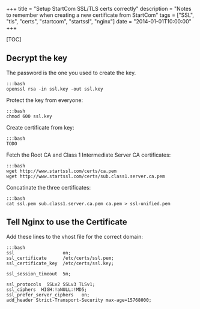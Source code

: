+++
title = "Setup StartCom SSL/TLS certs correctly"
description = "Notes to remember when creating a new certificate from StartCom"
tags = ["SSL", "tls", "certs", "startcom", "startssl", "nginx"]
date = "2014-01-01T10:00:00"
+++

[TOC]

## Decrypt the key
The password is the one you used to create the key.

    :::bash
    openssl rsa -in ssl.key -out ssl.key

Protect the key from everyone:

    :::bash
    chmod 600 ssl.key

Create certificate from key:

    :::bash
    TODO

Fetch the Root CA and Class 1 Intermediate Server CA certificates:

    :::bash
    wget http://www.startssl.com/certs/ca.pem
    wget http://www.startssl.com/certs/sub.class1.server.ca.pem

Concatinate the three certificates:

    :::bash
    cat ssl.pem sub.class1.server.ca.pem ca.pem > ssl-unified.pem

## Tell Nginx to use the Certificate
Add these lines to the vhost file for the correct domain:

    :::bash
    ssl                  on;
    ssl_certificate      /etc/certs/ssl.pem;
    ssl_certificate_key  /etc/certs/ssl.key;

    ssl_session_timeout  5m;

    ssl_protocols  SSLv2 SSLv3 TLSv1;
    ssl_ciphers  HIGH:!aNULL:!MD5;
    ssl_prefer_server_ciphers   on;
    add_header Strict-Transport-Security max-age=15768000;
